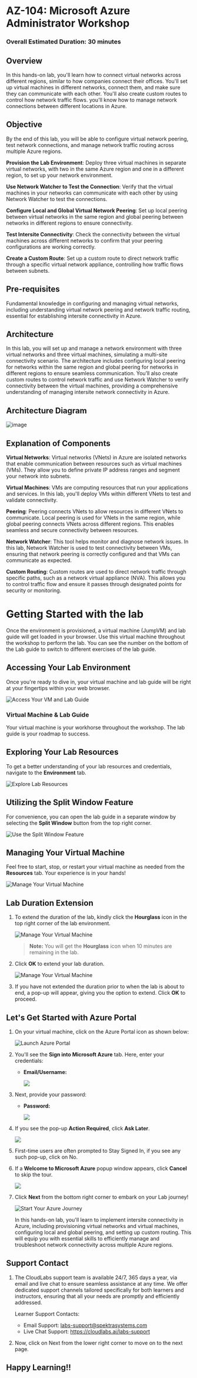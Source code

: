 # AZ-104: Microsoft Azure Administrator Workshop

### Overall Estimated Duration: 30 minutes

## Overview

In this hands-on lab, you'll learn how to connect virtual networks across different regions, similar to how companies connect their offices. You'll set up virtual machines in different networks, connect them, and make sure they can communicate with each other. You'll also create custom routes to control how network traffic flows. you'll know how to manage network connections between different locations in Azure.

## Objective

By the end of this lab, you will be able to configure virtual network peering, test network connections, and manage network traffic routing across multiple Azure regions.

**Provision the Lab Environment**: Deploy three virtual machines in separate virtual networks, with two in the same Azure region and one in a different region, to set up your network environment.

**Use Network Watcher to Test the Connection**: Verify that the virtual machines in your networks can communicate with each other by using Network Watcher to test the connections.

**Configure Local and Global Virtual Network Peering**: Set up local peering between virtual networks in the same region and global peering between networks in different regions to ensure connectivity.

**Test Intersite Connectivity**: Check the connectivity between the virtual machines across different networks to confirm that your peering configurations are working correctly.

**Create a Custom Route**: Set up a custom route to direct network traffic through a specific virtual network appliance, controlling how traffic flows between subnets.

## Pre-requisites

Fundamental knowledge in configuring and managing virtual networks, including understanding virtual network peering and network traffic routing, essential for establishing intersite connectivity in Azure.

## Architecture

In this lab, you will set up and manage a network environment with three virtual networks and three virtual machines, simulating a multi-site connectivity scenario. The architecture includes configuring local peering for networks within the same region and global peering for networks in different regions to ensure seamless communication. You’ll also create custom routes to control network traffic and use Network Watcher to verify connectivity between the virtual machines, providing a comprehensive understanding of managing intersite network connectivity in Azure.

## Architecture Diagram

![image](../media/lab05.png)

## Explanation of Components

**Virtual Networks**: Virtual networks (VNets) in Azure are isolated networks that enable communication between resources such as virtual machines (VMs). They allow you to define private IP address ranges and segment your network into subnets.

**Virtual Machines**: VMs are computing resources that run your applications and services. In this lab, you'll deploy VMs within different VNets to test and validate connectivity.

**Peering**: Peering connects VNets to allow resources in different VNets to communicate. Local peering is used for VNets in the same region, while global peering connects VNets across different regions. This enables seamless and secure connectivity between resources.

**Network Watcher**: This tool helps monitor and diagnose network issues. In this lab, Network Watcher is used to test connectivity between VMs, ensuring that network peering is correctly configured and that VMs can communicate as expected.

**Custom Routing**: Custom routes are used to direct network traffic through specific paths, such as a network virtual appliance (NVA). This allows you to control traffic flow and ensure it passes through designated points for security or monitoring.

# Getting Started with the lab
 
Once the environment is provisioned, a virtual machine (JumpVM) and lab guide will get loaded in your browser. Use this virtual machine throughout the workshop to perform the lab. You can see the number on the bottom of the Lab guide to switch to different exercises of the lab guide.
 
## Accessing Your Lab Environment
 
Once you're ready to dive in, your virtual machine and lab guide will be right at your fingertips within your web browser.
 
![Access Your VM and Lab Guide](../media/labguide.png)

### Virtual Machine & Lab Guide
 
Your virtual machine is your workhorse throughout the workshop. The lab guide is your roadmap to success.
 
## Exploring Your Lab Resources
 
To get a better understanding of your lab resources and credentials, navigate to the **Environment** tab.
 
![Explore Lab Resources](../media/env.png)
 
## Utilizing the Split Window Feature
 
For convenience, you can open the lab guide in a separate window by selecting the **Split Window** button from the top right corner.
 
![Use the Split Window Feature](../media/split.png)
 
## Managing Your Virtual Machine
 
Feel free to start, stop, or restart your virtual machine as needed from the **Resources** tab. Your experience is in your hands!
 
![Manage Your Virtual Machine](../media/resourses.png)

## **Lab Duration Extension**

1. To extend the duration of the lab, kindly click the **Hourglass** icon in the top right corner of the lab environment. 

    ![Manage Your Virtual Machine](../Labs/Images/gext.png)

    >**Note:** You will get the **Hourglass** icon when 10 minutes are remaining in the lab.

2. Click **OK** to extend your lab duration.
 
   ![Manage Your Virtual Machine](../Labs/Images/gext2.png)

3. If you have not extended the duration prior to when the lab is about to end, a pop-up will appear, giving you the option to extend. Click **OK** to proceed.
 
## Let's Get Started with Azure Portal
 
1. On your virtual machine, click on the Azure Portal icon as shown below:
 
    ![Launch Azure Portal](../Labs/Images/azure.png)
 
2. You'll see the **Sign into Microsoft Azure** tab. Here, enter your credentials:
 
   - **Email/Username:** <inject key="AzureAdUserEmail"></inject>
 
      ![](../Labs/Images/image7.png)
 
3. Next, provide your password:
 
   - **Password:** <inject key="AzureAdUserPassword"></inject>
 
      ![](../Labs/Images/image8.png)

1. If you see the pop-up **Action Required**, click **Ask Later**.
   
     ![](../Labs/Images/asklater.png)

1. First-time users are often prompted to Stay Signed In, if you see any such pop-up, click on No.

1. If a **Welcome to Microsoft Azure** popup window appears, click **Cancel** to skip the tour.
    
     ![](./media/gettingstarted-new-2.png)

1. Click **Next** from the bottom right corner to embark on your Lab journey!
 
    ![Start Your Azure Journey](../media/num.png)

   In this hands-on lab, you'll learn to implement intersite connectivity in Azure, including provisioning virtual networks and virtual machines, configuring local and global peering, and setting up custom routing. This will equip you with essential skills to efficiently manage and troubleshoot network connectivity across multiple Azure regions.

## Support Contact

1. The CloudLabs support team is available 24/7, 365 days a year, via email and live chat to ensure seamless assistance at any time. We offer dedicated support channels tailored specifically for both learners and instructors, ensuring that all your needs are promptly and efficiently addressed.

   Learner Support Contacts:

   - Email Support: labs-support@spektrasystems.com
   - Live Chat Support: https://cloudlabs.ai/labs-support

1. Now, click on Next from the lower right corner to move on to the next page.
   
## Happy Learning!!
